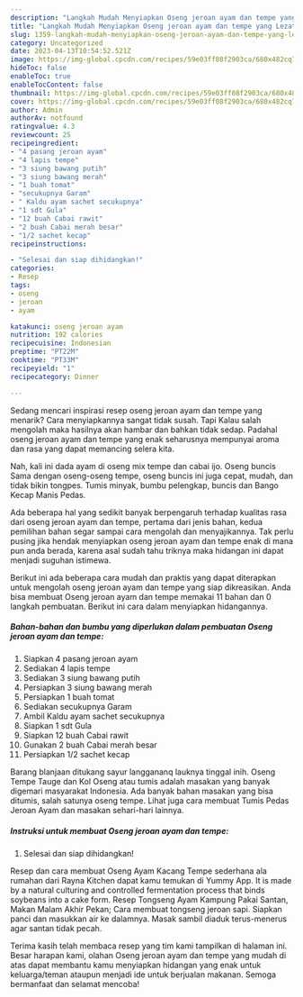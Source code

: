 ```yaml
---
description: "Langkah Mudah Menyiapkan Oseng jeroan ayam dan tempe yang Lezat}"
title: "Langkah Mudah Menyiapkan Oseng jeroan ayam dan tempe yang Lezat}"
slug: 1359-langkah-mudah-menyiapkan-oseng-jeroan-ayam-dan-tempe-yang-lezat
category: Uncategorized
date: 2023-04-13T10:54:52.521Z
image: https://img-global.cpcdn.com/recipes/59e03ff08f2903ca/680x482cq70/oseng-jeroan-ayam-dan-tempe-foto-resep-utama.jpg
hideToc: false
enableToc: true
enableTocContent: false
thumbnail: https://img-global.cpcdn.com/recipes/59e03ff08f2903ca/680x482cq70/oseng-jeroan-ayam-dan-tempe-foto-resep-utama.jpg
cover: https://img-global.cpcdn.com/recipes/59e03ff08f2903ca/680x482cq70/oseng-jeroan-ayam-dan-tempe-foto-resep-utama.jpg
author: Admin
authorAv: notfound
ratingvalue: 4.3
reviewcount: 25
recipeingredient:
- "4 pasang jeroan ayam"
- "4 lapis tempe"
- "3 siung bawang putih"
- "3 siung bawang merah"
- "1 buah tomat"
- "secukupnya Garam"
- " Kaldu ayam sachet secukupnya"
- "1 sdt Gula"
- "12 buah Cabai rawit"
- "2 buah Cabai merah besar"
- "1/2 sachet kecap"
recipeinstructions:

- "Selesai dan siap dihidangkan!"
categories:
- Resep
tags:
- oseng
- jeroan
- ayam

katakunci: oseng jeroan ayam 
nutrition: 192 calories
recipecuisine: Indonesian
preptime: "PT22M"
cooktime: "PT33M"
recipeyield: "1"
recipecategory: Dinner

---
```



Sedang mencari inspirasi resep oseng jeroan ayam dan tempe yang menarik? Cara menyiapkannya sangat tidak susah. Tapi Kalau salah mengolah maka hasilnya akan hambar dan bahkan tidak sedap. Padahal oseng jeroan ayam dan tempe yang enak seharusnya mempunyai aroma dan rasa yang dapat memancing selera kita.


Nah, kali ini dada ayam di oseng mix tempe dan cabai ijo. Oseng buncis Sama dengan oseng-oseng tempe, oseng buncis ini juga cepat, mudah, dan tidak bikin tongpes. Tumis minyak, bumbu pelengkap, buncis dan Bango Kecap Manis Pedas.

Ada beberapa hal yang sedikit banyak berpengaruh terhadap kualitas rasa dari oseng jeroan ayam dan tempe, pertama dari jenis bahan, kedua pemilihan bahan segar sampai cara mengolah dan menyajikannya. Tak perlu pusing jika hendak menyiapkan oseng jeroan ayam dan tempe enak di mana pun anda berada, karena asal sudah tahu triknya maka hidangan ini dapat menjadi suguhan istimewa.


Berikut ini ada beberapa cara mudah dan praktis yang dapat diterapkan untuk mengolah oseng jeroan ayam dan tempe yang siap dikreasikan. Anda bisa membuat Oseng jeroan ayam dan tempe memakai 11 bahan dan 0 langkah pembuatan. Berikut ini cara dalam menyiapkan hidangannya.

<!--inarticleads1-->

##### Bahan-bahan dan bumbu yang diperlukan dalam pembuatan Oseng jeroan ayam dan tempe:

1. Siapkan 4 pasang jeroan ayam
1. Sediakan 4 lapis tempe
1. Sediakan 3 siung bawang putih
1. Persiapkan 3 siung bawang merah
1. Persiapkan 1 buah tomat
1. Sediakan secukupnya Garam
1. Ambil  Kaldu ayam sachet secukupnya
1. Siapkan 1 sdt Gula
1. Siapkan 12 buah Cabai rawit
1. Gunakan 2 buah Cabai merah besar
1. Persiapkan 1/2 sachet kecap


Barang blanjaan ditukang sayur langgananq lauknya tinggal inih. Oseng Tempe Tauge dan Kol Oseng atau tumis adalah masakan yang banyak digemari masyarakat Indonesia. Ada banyak bahan masakan yang bisa ditumis, salah satunya oseng tempe. Lihat juga cara membuat Tumis Pedas Jeroan Ayam dan masakan sehari-hari lainnya. 

<!--inarticleads2-->

##### Instruksi untuk membuat Oseng jeroan ayam dan tempe:


1. Selesai dan siap dihidangkan!

Resep dan cara membuat Oseng Ayam Kacang Tempe sederhana ala rumahan dari Rayna Kitchen dapat kamu temukan di Yummy App. It is made by a natural culturing and controlled fermentation process that binds soybeans into a cake form. Resep Tongseng Ayam Kampung Pakai Santan, Makan Malam Akhir Pekan; Cara membuat tongseng jeroan sapi. Siapkan panci dan masukkan air ke dalamnya. Masak sambil diaduk terus-menerus agar santan tidak pecah. 

Terima kasih telah membaca resep yang tim kami tampilkan di halaman ini. Besar harapan kami, olahan Oseng jeroan ayam dan tempe yang mudah di atas dapat membantu kamu menyiapkan hidangan yang enak untuk keluarga/teman ataupun menjadi ide untuk berjualan makanan. Semoga bermanfaat dan selamat mencoba!
